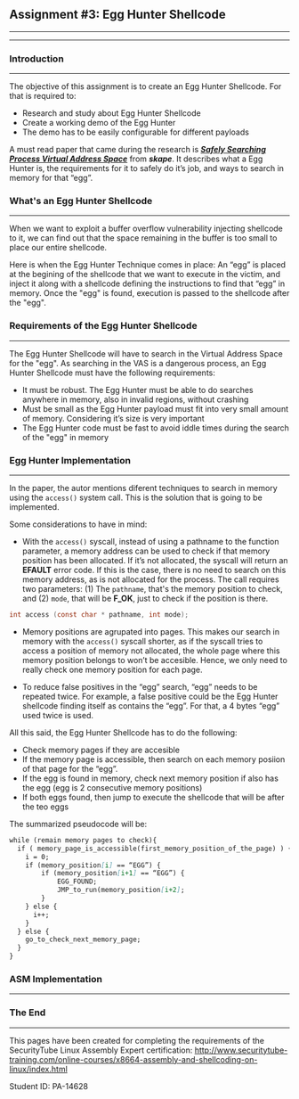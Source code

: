 ## Assignment #3: Egg Hunter Shellcode
---
---
### Introduction
---
The objective of this assignment is to create an Egg Hunter Shellcode. For that is required to:

- Research and study about Egg Hunter Shellcode
- Create a working demo of the Egg Hunter
- The demo has to be easily configurable for different payloads

A must read paper that came during the research is [**_Safely Searching Process Virtual Address Space_**](http://www.orkspace.net/secdocs/Other/Misc/Safely%20Searching%20Process%20Virtual%20Address%20Space.pdf) from **_skape_**. It describes what a Egg Hunter is, the requirements for it to safely do it’s job, and ways to search in memory for that “egg”. 

### What's an Egg Hunter Shellcode
---
When we want to exploit a buffer overflow vulnerability injecting shellcode to it, we can find out that the space remaining in the buffer is too small to place our entire shellcode. 

Here is when the Egg Hunter Technique comes in place: An “egg” is placed at the begining of the shellcode that we want to execute in the victim, and inject it along with a shellcode defining the instructions to find that “egg” in memory. Once the "egg" is found, execution is passed to the shellcode after the "egg". 

### Requirements of the Egg Hunter Shellcode 
---
The Egg Hunter Shellcode will have to search in the Virtual Address Space for the "egg". As searching in the VAS is a dangerous process, an Egg Hunter Shellcode must have the following requirements: 

- It must be robust. The Egg Hunter must be able to do searches anywhere in memory, also in invalid regions, without crashing 
- Must be small as the Egg Hunter payload must fit into very small amount of memory. Considering it’s size is very important  
- The Egg Hunter code must be fast to avoid iddle times during the search of the "egg" in memory 

### Egg Hunter Implementation
---
In the paper, the autor mentions diferent techniques to search in memory using the `access()` system call. This is the solution that is going to be implemented. 

Some considerations to have in mind: 

- With the `access()` syscall, instead of using a pathname to the function parameter, a memory address can be used to check if that memory position has been allocated. If it’s not allocated, the syscall will return an **EFAULT** error code. If this is the case, there is no need to search on this memory address, as is not allocated for the process. The call requires two parameters: (1) The `pathname`, that's the memory position to check, and (2) `mode`, that will be **F_OK**, just to check if the position is there. 
```c
int access (const char * pathname, int mode); 
```
- Memory positions are agrupated into pages. This makes our search in memory with the `access()` syscall shorter, as if the syscall tries to access a position of memory not allocated, the whole page where this memory position belongs to won’t be accesible. Hence, we only need to really check one memory position for each page.  

- To reduce false positives in the “egg” search, “egg” needs to be repeated twice. For example, a false positive could be the Egg Hunter shellcode finding itself as contains the “egg”. For that, a 4 bytes “egg” used twice is used.

All this said, the Egg Hunter Shellcode has to do the following: 
- Check memory pages if they are accesible 
- If the memory page is accessible, then search on each memory posiion of that page for the “egg”.  
- If the egg is found in memory, check next memory position if also has the egg (egg is 2 consecutive memory positions) 
- If both eggs found, then jump to execute the shellcode that will be after the teo eggs 

The summarized pseudocode will be: 
```markdown
while (remain memory pages to check){ 
  if ( memory_page_is_accessible(first_memory_position_of_the_page) ) { 
    i = 0; 
    if (memory_position[i] == “EGG”) { 
        if (memory_position[i+1] == “EGG”) { 
            EGG_FOUND; 
            JMP_to_run(memory_position[i+2]; 
        } 
    } else { 
      i++; 
    } 
  } else { 
    go_to_check_next_memory_page; 
  } 
} 
```
### ASM Implementation
---









### The End
---
This pages have been created for completing the requirements of the SecurityTube Linux Assembly Expert certification: http://www.securitytube-training.com/online-courses/x8664-assembly-and-shellcoding-on-linux/index.html

Student ID: PA-14628
 
